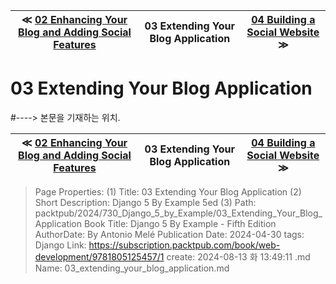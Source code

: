 
| ≪ [ 02 Enhancing Your Blog and Adding Social Features ](/packtpub/2024/730_Django_5_by_Example/02_Enhancing_Your_Blog_and_Adding_Social_Features) | 03 Extending Your Blog Application | [ 04 Building a Social Website ](/packtpub/2024/730_Django_5_by_Example/04_Building_a_Social_Website) ≫ |
|:----:|:----:|:----:|

# 03 Extending Your Blog Application
#----> 본문을 기재하는 위치.



| ≪ [ 02 Enhancing Your Blog and Adding Social Features ](/packtpub/2024/730_Django_5_by_Example/02_Enhancing_Your_Blog_and_Adding_Social_Features) | 03 Extending Your Blog Application | [ 04 Building a Social Website ](/packtpub/2024/730_Django_5_by_Example/04_Building_a_Social_Website) ≫ |
|:----:|:----:|:----:|

> Page Properties:
> (1) Title: 03 Extending Your Blog Application
> (2) Short Description: Django 5 By Example 5ed
> (3) Path: packtpub/2024/730_Django_5_by_Example/03_Extending_Your_Blog_Application
> Book Title: Django 5 By Example - Fifth Edition
> AuthorDate: By Antonio Melé Publication Date: 2024-04-30
> tags: Django
> Link: https://subscription.packtpub.com/book/web-development/9781805125457/1
> create: 2024-08-13 화 13:49:11
> .md Name: 03_extending_your_blog_application.md

